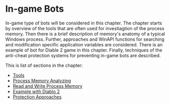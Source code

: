# In-game Bots

In-game type of bots will be considered in this chapter. The chapter starts by overview of the tools that are often used for investiagtion of the process memory. Then there is a brief description of memory's anatomy of a typical Windows process. Further, approaches and WinAPI functions for searching and modification specific application variables are considered. There is an example of bot for Diable 2 game in this chapter. Finally, techniques of the anti-cheat protection systems for preventing in-game bots are described.

This is list of sections in the chapter:

* [Tools](tools.md)
* [Process Memory Analyzing](process-memory-analyzing.md)
* [Read and Write Process Memory](read-write-process-memory.md)
* [Example with Diablo 2](example.md)
* [Protection Approaches](protection.md)
